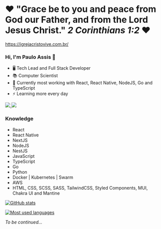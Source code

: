 # ❤️ **"Grace be to you and peace from God our Father, and from the Lord Jesus Christ." *2 Corinthians 1:2*** ❤️

https://igrejacristovive.com.br/

### Hi, I'm Paulo Assis 👋

  - 🖥️ Tech Lead and Full Stack Developer
  - 📚 Computer Scientist
  - 🌱 Currently most working with React, React Native, NodeJS, Go and TypeScript
  - ⚡ Learning more every day

<div> 
  <a href = "mailto:fhlpassis@gmail.com" target="_blank">
    <img src="https://img.shields.io/badge/Gmail-D14836?style=for-the-badge&logo=gmail&logoColor=white">
  </a>
  <a href="https://www.linkedin.com/in/fhlpassis" target="_blank">
    <img src="https://img.shields.io/badge/-LinkedIn-%230077B5?style=for-the-badge&logo=linkedin&logoColor=white" target="_blank">
  </a>
</div>

### Knowledge

   - React
   - React Native
   - NextJS
   - NodeJS
   - NestJS
   - JavaScript
   - TypeScript
   - Go
   - Python
   - Docker | Kubernetes | Swarm
   - AWS
   - HTML, CSS, SCSS, SASS, TailwindCSS, Styled Components, MUI, Chakra UI and Mantine

[![GitHub stats](https://github-readme-stats.vercel.app/api?username=fhlpassis&count_private=true&show_icons=trueinclude_all_commits=false&theme=dark)](https://github.com/fhlpassis/github-readme-stats)

[![Most used languages](https://github-readme-stats.vercel.app/api/top-langs/?username=fhlpassis&&langs_count=10&layout=compact&theme=dark)](https://github.com/fhlpassis/github-readme-stats)


*To be continued...*
